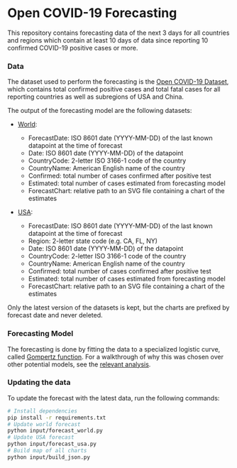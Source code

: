 # Open COVID-19 Forecasting
This repository contains forecasting data of the next 3 days for all countries
and regions which contain at least 10 days of data since reporting 10 confirmed
COVID-19 positive cases or more.

### Data
The dataset used to perform the forecasting is the [Open COVID-19 Dataset][1],
which contains total confirmed positive cases and total fatal cases for all
reporting countries as well as subregions of USA and China.

The output of the forecasting model are the following datasets:
* [World](output/world.csv):
  - ForecastDate: ISO 8601 date (YYYY-MM-DD) of the last known datapoint at the time of forecast
  - Date: ISO 8601 date (YYYY-MM-DD) of the datapoint
  - CountryCode: 2-letter ISO 3166-1 code of the country
  - CountryName: American English name of the country
  - Confirmed: total number of cases confirmed after positive test
  - Estimated: total number of cases estimated from forecasting model
  - ForecastChart: relative path to an SVG file containing a chart of the estimates

* [USA](output/usa.csv):
  - ForecastDate: ISO 8601 date (YYYY-MM-DD) of the last known datapoint at the time of forecast
  - Region: 2-letter state code (e.g. CA, FL, NY)
  - Date: ISO 8601 date (YYYY-MM-DD) of the datapoint
  - CountryCode: 2-letter ISO 3166-1 code of the country
  - CountryName: American English name of the country
  - Confirmed: total number of cases confirmed after positive test
  - Estimated: total number of cases estimated from forecasting model
  - ForecastChart: relative path to an SVG file containing a chart of the estimates

Only the latest version of the datasets is kept, but the charts are prefixed by
forecast date and never deleted.

### Forecasting Model
The forecasting is done by fitting the data to a specialized logistic curve,
called [Gompertz function][2]. For a walkthrough of why this was chosen over
other potential models, see the [relevant analysis][3].

### Updating the data
To update the forecast with the latest data, run the following commands:
```sh
# Install dependencies
pip install -r requirements.txt
# Update world forecast
python input/forecast_world.py
# Update USA forecast
python input/forecast_usa.py
# Build map of all charts
python input/build_json.py
```

[1]: https://github.com/open-covid-19/data
[2]: https://en.wikipedia.org/wiki/Gompertz_function
[3]: https://github.com/open-covid-19/analysis/blob/master/logistic_modeling.ipynb